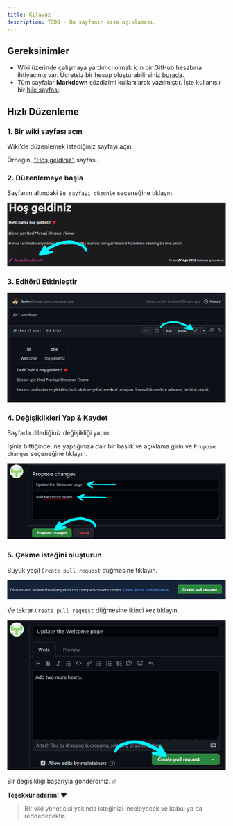```yaml
---
title: Kılavuz
description: TODO - Bu sayfanın kısa açıklaması.
---
```


## Gereksinimler

- Wiki üzerinde çalışmaya yardımcı olmak için bir GitHub hesabına ihtiyacınız var. Ücretsiz bir hesap oluşturabilirsiniz [burada](https://github.com/join).
- Tüm sayfalar **Markdown** sözdizimi kullanılarak yazılmıştır. İşte kullanışlı bir [hile sayfası](https://www.markdownguide.org/cheat-sheet/).

## Hızlı Düzenleme

### 1. Bir wiki sayfası açın

Wiki'de düzenlemek istediğiniz sayfayı açın.

Örneğin, ["Hoş geldiniz"](./Welcome.md) sayfası.

### 2. Düzenlemeye başla

Sayfanın altındaki `Bu sayfayı düzenle` seçeneğine tıklayın.

![](./../media/contribute_TR_edit-this-page.png)


### 3. Editörü Etkinleştir

![](./../media/contribute_TR_enable-editor.png)

### 4. Değişiklikleri Yap & Kaydet

Sayfada dilediğiniz değişikliği yapın.

İşiniz bittiğinde, ne yaptığınıza dair bir başlık ve açıklama girin ve `Propose changes` seçeneğine tıklayın.

![](./../media/contribute_TR_propose.png)

### 5. Çekme isteğini oluşturun

Büyük yeşil `Create pull request` düğmesine tıklayın.

![](./../media/contribute_TR_pull-request.png)

Ve tekrar `Create pull request` düğmesine ikinci kez tıklayın.

![](./../media/contribute_TR_pull-request-2.png)

Bir değişikliği başarıyla gönderdiniz. 🔥

**Teşekkür ederim!** ❤

> Bir viki yöneticisi yakında isteğinizi inceleyecek ve kabul ya da reddedecektir.
